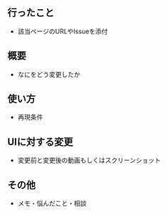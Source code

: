 ## 行ったこと
* 該当ページのURLやIssueを添付

## 概要
* なにをどう変更したか

## 使い方
* 再現条件

## UIに対する変更
* 変更前と変更後の動画もしくはスクリーンショット

## その他
* メモ・悩んだこと・相談